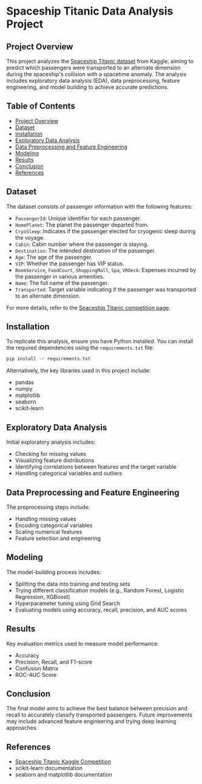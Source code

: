 # Spaceship Titanic Data Analysis Project

## Project Overview

This project analyzes the [Spaceship Titanic dataset](https://www.kaggle.com/competitions/spaceship-titanic) from Kaggle, aiming to predict which passengers were transported to an alternate dimension during the spaceship's collision with a spacetime anomaly. The analysis includes exploratory data analysis (EDA), data preprocessing, feature engineering, and model building to achieve accurate predictions.

## Table of Contents

- [Project Overview](#project-overview)
- [Dataset](#dataset)
- [Installation](#installation)
- [Exploratory Data Analysis](#exploratory-data-analysis)
- [Data Preprocessing and Feature Engineering](#data-preprocessing-and-feature-engineering)
- [Modeling](#modeling)
- [Results](#results)
- [Conclusion](#conclusion)
- [References](#references)

## Dataset

The dataset consists of passenger information with the following features:

- `PassengerId`: Unique identifier for each passenger.
- `HomePlanet`: The planet the passenger departed from.
- `CryoSleep`: Indicates if the passenger elected for cryogenic sleep during the voyage.
- `Cabin`: Cabin number where the passenger is staying.
- `Destination`: The intended destination of the passenger.
- `Age`: The age of the passenger.
- `VIP`: Whether the passenger has VIP status.
- `RoomService`, `FoodCourt`, `ShoppingMall`, `Spa`, `VRDeck`: Expenses incurred by the passenger in various amenities.
- `Name`: The full name of the passenger.
- `Transported`: Target variable indicating if the passenger was transported to an alternate dimension.

For more details, refer to the [Spaceship Titanic competition page](https://www.kaggle.com/competitions/spaceship-titanic).

## Installation

To replicate this analysis, ensure you have Python installed. You can install the required dependencies using the `requirements.txt` file:

```bash
pip install -r requirements.txt
```

Alternatively, the key libraries used in this project include:

- pandas
- numpy
- matplotlib
- seaborn
- scikit-learn

## Exploratory Data Analysis

Initial exploratory analysis includes:

- Checking for missing values
- Visualizing feature distributions
- Identifying correlations between features and the target variable
- Handling categorical variables and outliers

## Data Preprocessing and Feature Engineering

The preprocessing steps include:

- Handling missing values
- Encoding categorical variables
- Scaling numerical features
- Feature selection and engineering

## Modeling

The model-building process includes:

- Splitting the data into training and testing sets
- Trying different classification models (e.g., Random Forest, Logistic Regression, XGBoost)
- Hyperparameter tuning using Grid Search
- Evaluating models using accuracy, recall, precision, and AUC scores

## Results

Key evaluation metrics used to measure model performance:

- Accuracy
- Precision, Recall, and F1-score
- Confusion Matrix
- ROC-AUC Score

## Conclusion

The final model aims to achieve the best balance between precision and recall to accurately classify transported passengers. Future improvements may include advanced feature engineering and trying deep learning approaches.

## References

- [Spaceship Titanic Kaggle Competition](https://www.kaggle.com/competitions/spaceship-titanic)
- scikit-learn documentation
- seaborn and matplotlib documentation

